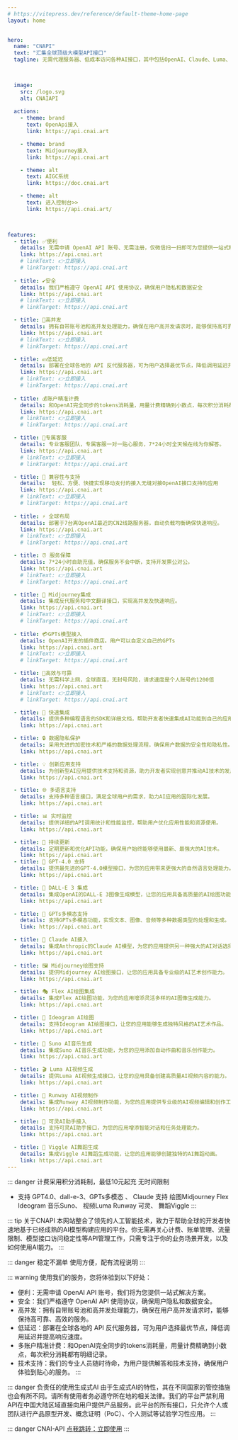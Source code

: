 ```yaml
---
# https://vitepress.dev/reference/default-theme-home-page
layout: home

 
hero:     
  name: "CNAPI"
  text: "汇集全球顶级大模型API接口"
  tagline: 无需代理服务器、低成本访问各种AI接口，其中包括OpenAI、Claude、Luma、Suno、Genmin、百度千帆、阿里千问、智谱AI、DeepSpeek、讯飞星火等AI模型


  
  image: 
    src: /logo.svg
    alt: CNAIAPI
    
  actions:
    - theme: brand
      text: OpenApi接入
      link: https://api.cnai.art

    - theme: brand
      text: Midjourney接入
      link: https://api.cnai.art

    - theme: alt
      text: AIGC系统
      link: https://doc.cnai.art

    - theme: alt
      text: 进入控制台>>
      link: https://api.cnai.art/

      

features:
  - title: ✅便利
    details: 无需申请 OpenAI API 账号、无需注册，仅微信扫一扫即可为您提供一站式解决方案。
    link: https://api.cnai.art
    # linkText: 👉立即接入
    # linkTarget: https://api.cnai.art
   
  - title: ✔安全
    details: 我们严格遵守 OpenAI API 使用协议，确保用户隐私和数据安全
    link: https://api.cnai.art
    # linkText: 👉立即接入
    # linkTarget: https://api.cnai.art

  - title: 🔗高并发
    details: 拥有自带账号池和高并发处理能力，确保在用户高并发请求时，能够保持高可靠、高效的服务。
    link: https://api.cnai.art
    # linkText: 👉立即接入
    # linkTarget: https://api.cnai.art

  - title: 💴低延迟
    details: 部署在全球各地的 API 反代服务器，可为用户选择最优节点，降低调用延迟并提高响应速度。
    link: https://api.cnai.art
    # linkText: 👉立即接入
    # linkTarget: https://api.cnai.art
   
  - title: 💰账户精准计费
    details: 和OpenAI完全同步的tokens消耗量，用量计费精确到小数点，每次积分消耗都有明细记录。
    link: https://api.cnai.art
    # linkText: 👉立即接入
    # linkTarget: https://api.cnai.art

  - title: 💬专属客服
    details: 专业客服团队，专属客服一对一贴心服务，7*24小时全天候在线为你解答。
    link: https://api.cnai.art
    # linkText: 👉立即接入
    # linkTarget: https://api.cnai.art

  - title: 📝 兼容性与支持
    details:  轻松、方便、快捷实现移动支付的接入无缝对接OpenAI接口支持的应用
    link: https://api.cnai.art
    # linkText: 👉立即接入
    # linkTarget: https://api.cnai.art
   
  - title: ⚡ 全球布局
    details: 部署于7台离OpenAI最近的CN2线路服务器，自动负载均衡确保快速响应。
    link: https://api.cnai.art
    # linkText: 👉立即接入
    # linkTarget: https://api.cnai.art

  - title: ⏰ 服务保障
    details: 7*24小时自助充值，确保服务不会中断，支持开发票公对公。
    link: https://api.cnai.art
    # linkText: 👉立即接入
    # linkTarget: https://api.cnai.art

  - title: 🎨 Midjourney集成
    details: 集成反代服务和中文翻译接口，实现高并发及快速响应。
    link: https://api.cnai.art
    # linkText: 👉立即接入
    # linkTarget: https://api.cnai.art
   
  - title: 💳GPTs模型接入
    details: OpenAI开发的插件商店。用户可以自定义自己的GPTs
    link: https://api.cnai.art
    # linkText: 👉立即接入
    # linkTarget: https://api.cnai.art

  - title: 📅高效与可靠
    details: 无需科学上网，全球直连，无封号风险，请求速度是个人账号的1200倍
    link: https://api.cnai.art
    # linkText: 👉立即接入
    # linkTarget: https://api.cnai.art

  - title: 🚀 快速集成
    details: 提供多种编程语言的SDK和详细文档，帮助开发者快速集成AI功能到自己的应用中。
    link: https://api.cnai.art

  - title: 🔒 数据隐私保护
    details: 采用先进的加密技术和严格的数据处理流程，确保用户数据的安全性和隐私性。
    link: https://api.cnai.art

  - title: 💡 创新应用支持
    details: 为创新型AI应用提供技术支持和资源，助力开发者实现创意并推动AI技术的发展。
    link: https://api.cnai.art

  - title: 🌐 多语言支持
    details: 支持多种语言接口，满足全球用户的需求，助力AI应用的国际化发展。
    link: https://api.cnai.art

  - title: 📊 实时监控
    details: 提供详细的API调用统计和性能监控，帮助用户优化应用性能和资源使用。
    link: https://api.cnai.art

  - title: 🔄 持续更新
    details: 定期更新和优化API功能，确保用户始终能够使用最新、最强大的AI技术。
    link: https://api.cnai.art
  - title: 🧠 GPT-4.0 支持
    details: 提供最先进的GPT-4.0模型接口，为您的应用带来更强大的自然语言处理能力。
    link: https://api.cnai.art

  - title: 🎨 DALL-E 3 集成
    details: 集成OpenAI的DALL-E 3图像生成模型，让您的应用具备高质量的AI绘图功能。
    link: https://api.cnai.art

  - title: 🌈 GPTs多模态支持
    details: 支持GPTs多模态功能，实现文本、图像、音频等多种数据类型的处理和生成。
    link: https://api.cnai.art

  - title: 🤖 Claude AI接入
    details: 集成Anthropic的Claude AI模型，为您的应用提供另一种强大的AI对话选择。
    link: https://api.cnai.art

  - title: 🖼️ Midjourney绘图支持
    details: 提供Midjourney AI绘图接口，让您的应用具备专业级的AI艺术创作能力。
    link: https://api.cnai.art

  - title: 🎭 Flex AI绘图集成
    details: 集成Flex AI绘图功能，为您的应用增添灵活多样的AI图像生成能力。
    link: https://api.cnai.art

  - title: 🌟 Ideogram AI绘图
    details: 支持Ideogram AI绘图接口，让您的应用能够生成独特风格的AI艺术作品。
    link: https://api.cnai.art

  - title: 🎵 Suno AI音乐生成
    details: 集成Suno AI音乐生成功能，为您的应用添加自动作曲和音乐创作能力。
    link: https://api.cnai.art

  - title: 🎬 Luma AI视频生成
    details: 提供Luma AI视频生成接口，让您的应用具备创建高质量AI视频内容的能力。
    link: https://api.cnai.art

  - title: 🎥 Runway AI视频制作
    details: 集成Runway AI视频制作功能，为您的应用提供专业级的AI视频编辑和创作工具。
    link: https://api.cnai.art

  - title: 🤖 可灵AI助手接入
    details: 支持可灵AI助手接口，为您的应用增添智能对话和任务处理能力。
    link: https://api.cnai.art

  - title: 💃 Viggle AI舞蹈生成
    details: 集成Viggle AI舞蹈生成功能，让您的应用能够创建独特的AI舞蹈动画。
    link: https://api.cnai.art
---
```



::: danger 计费采用积分消耗制，最低10元起充 无时间限制
- 支持 GPT4.0、dall-e-3、GPTs多模态 、 Claude
  支持 绘图Midjourney Flex Ideogram
  音乐Suno、 视频Luma Runway 可灵、 舞蹈Viggle
:::

::: tip 关于CNAPI
本网站整合了领先的人工智能技术，致力于帮助全球的开发者快速地基于已经成熟的AI模型构建应用的平台。你无需再关心计费、账单管理、流量限制、模型接口访问稳定性等API管理工作，只需专注于你的业务场景开发，以及如何使用AI能力。
:::

::: danger 稳定不漏单
使用方便，配有流程说明
:::

::: warning 使用我们的服务，您将体验到以下好处：
- 便利：无需申请 OpenAI API 账号，我们将为您提供一站式解决方案。
- 安全：我们严格遵守 OpenAI API 使用协议，确保用户隐私和数据安全。
- 高并发：拥有自带账号池和高并发处理能力，确保在用户高并发请求时，能够保持高可靠、高效的服务。
- 低延迟：部署在全球各地的 API 反代服务器，可为用户选择最优节点，降低调用延迟并提高响应速度。
- 多账户精准计费：和OpenAI完全同步的tokens消耗量，用量计费精确到小数点，每次积分消耗都有明细记录。
- 技术支持：我们的专业人员随时待命，为用户提供解答和技术支持，确保用户体验到贴心的服务。
:::

::: danger 负责任的使用生成式AI
由于生成式AI的特性，其在不同国家的管控措施也会有所不同。请所有使用者务必遵守所在地的相关法律。我们的平台严禁利用API在中国大陆区域直接向用户提供产品服务。此平台的所有接口，只允许个人或团队进行产品原型开发、概念证明（PoC）、个人测试等试验学习性应用。
:::


::: danger CNAI-API
 [点我跳转：立即使用](https://api.cnaiart)
 :::